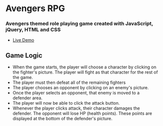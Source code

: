 <h1>Avengers RPG</h1>
<h3>Avengers themed role playing game created with JavaScript, jQuery, HTML and CSS</h3>

<ul>
<li><a href="https://adam28p.github.io/unit-4-game/" target="_blank">Live Demo</a></li>
</ul>

<h2>Game Logic</h2>
<ul>
<li>When the game starts, the player will choose a character by clicking on the fighter's picture. The player will fight as that character for the rest of the game.</li>
<li>The player must then defeat all of the remaining fighters</li>
<li>The player chooses an opponent by clicking on an enemy's picture.</li>
<li>Once the player selects an opponent, that enemy is moved to a defender area.</li>
<li>The player will now be able to click the attack button.</li>
<li>Whenever the player clicks attack, their character damages the defender. The opponent will lose HP (health points). These points are displayed at the bottom of the defender's picture.</li>
</ul>